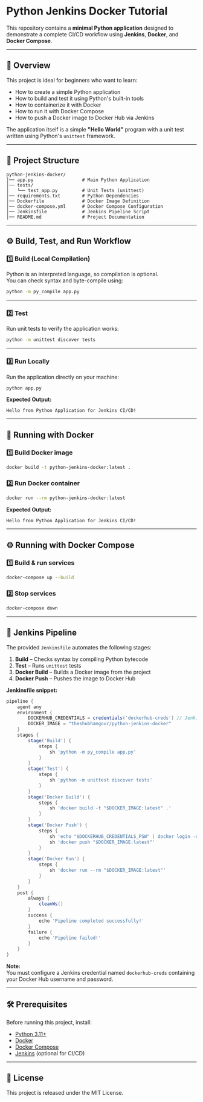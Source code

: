 # Python Jenkins Docker Tutorial

This repository contains a **minimal Python application** designed to demonstrate a complete CI/CD workflow using **Jenkins**, **Docker**, and **Docker Compose**.

---

## 📖 Overview

This project is ideal for beginners who want to learn:

- How to create a simple Python application
- How to build and test it using Python's built-in tools
- How to containerize it with Docker
- How to run it with Docker Compose
- How to push a Docker image to Docker Hub via Jenkins

The application itself is a simple **"Hello World"** program with a unit test written using Python's `unittest` framework.

---

## 📂 Project Structure

```
python-jenkins-docker/
│── app.py                  # Main Python Application
│── tests/
│   └── test_app.py         # Unit Tests (unittest)
│── requirements.txt        # Python Dependencies
│── Dockerfile              # Docker Image Definition
│── docker-compose.yml      # Docker Compose Configuration
│── Jenkinsfile             # Jenkins Pipeline Script
│── README.md               # Project Documentation
```

---

## ⚙️ Build, Test, and Run Workflow

### **1️⃣ Build (Local Compilation)**
Python is an interpreted language, so compilation is optional.  
You can check syntax and byte-compile using:
```bash
python -m py_compile app.py
```

---

### **2️⃣ Test**
Run unit tests to verify the application works:
```bash
python -m unittest discover tests
```

---

### **3️⃣ Run Locally**
Run the application directly on your machine:
```bash
python app.py
```
**Expected Output:**
```
Hello from Python Application for Jenkins CI/CD!
```

---

## 🐳 Running with Docker

### **1️⃣ Build Docker image**
```bash
docker build -t python-jenkins-docker:latest .
```

### **2️⃣ Run Docker container**
```bash
docker run --rm python-jenkins-docker:latest
```

**Expected Output:**
```
Hello from Python Application for Jenkins CI/CD!
```

---

## ⚙ Running with Docker Compose

### **1️⃣ Build & run services**
```bash
docker-compose up --build
```

### **2️⃣ Stop services**
```bash
docker-compose down
```

---

## 🔄 Jenkins Pipeline

The provided `Jenkinsfile` automates the following stages:

1. **Build** – Checks syntax by compiling Python bytecode  
2. **Test** – Runs `unittest` tests  
3. **Docker Build** – Builds a Docker image from the project  
4. **Docker Push** – Pushes the image to Docker Hub

**Jenkinsfile snippet:**
```groovy
pipeline {
    agent any
    environment {
        DOCKERHUB_CREDENTIALS = credentials('dockerhub-creds') // Jenkins credential ID
        DOCKER_IMAGE = "theshubhamgour/python-jenkins-docker"
    }
    stages {
        stage('Build') {
            steps {
                sh 'python -m py_compile app.py'
            }
        }
        stage('Test') {
            steps {
                sh 'python -m unittest discover tests'
            }
        }
        stage('Docker Build') {
            steps {
                sh 'docker build -t "$DOCKER_IMAGE:latest" .'
            }
        }
        stage('Docker Push') {
            steps {
                sh 'echo "$DOCKERHUB_CREDENTIALS_PSW" | docker login -u "$DOCKERHUB_CREDENTIALS_USR" --password-stdin'
                sh 'docker push "$DOCKER_IMAGE:latest"'
            }
        }
        stage('Docker Run') {
            steps {
                sh 'docker run --rm "$DOCKER_IMAGE:latest"'
            }
        }        
    }
    post {
        always {
            cleanWs()
        }
        success {
            echo 'Pipeline completed successfully!'
        }
        failure {
            echo 'Pipeline failed!'
        }
    }
}
```

**Note:**  
You must configure a Jenkins credential named `dockerhub-creds` containing your Docker Hub username and password.

---

## 🛠 Prerequisites

Before running this project, install:

- [Python 3.11+](https://www.python.org/downloads/)
- [Docker](https://docs.docker.com/get-docker/)
- [Docker Compose](https://docs.docker.com/compose/)
- [Jenkins](https://www.jenkins.io/) (optional for CI/CD)

---

## 📜 License

This project is released under the MIT License.